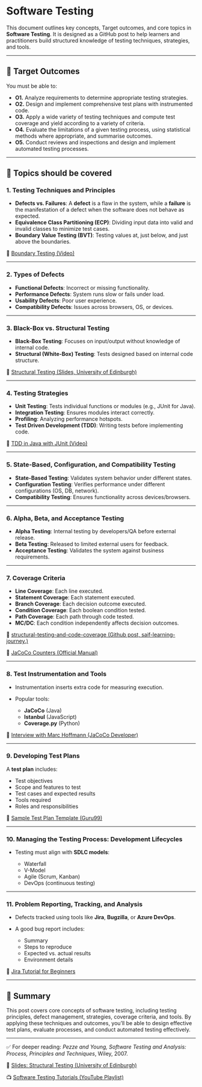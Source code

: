 # Software Testing

This document outlines key concepts, Target outcomes, and core topics in **Software Testing**. It is designed as a GitHub post to help learners and practitioners build structured knowledge of testing techniques, strategies, and tools.

---

## 🎯 Target Outcomes

You must be able to:

* **O1.** Analyze requirements to determine appropriate testing strategies.
* **O2.** Design and implement comprehensive test plans with instrumented code.
* **O3.** Apply a wide variety of testing techniques and compute test coverage and yield according to a variety of criteria.
* **O4.** Evaluate the limitations of a given testing process, using statistical methods where appropriate, and summarise outcomes.
* **O5.** Conduct reviews and inspections and design and implement automated testing processes.

---

## 📘 Topics should be covered

### 1. Testing Techniques and Principles

* **Defects vs. Failures**: A **defect** is a flaw in the system, while a **failure** is the manifestation of a defect when the software does not behave as expected.
* **Equivalence Class Partitioning (ECP)**: Dividing input data into valid and invalid classes to minimize test cases.
* **Boundary Value Testing (BVT)**: Testing values at, just below, and just above the boundaries.

🔗 [Boundary Testing (Video)](https://www.youtube.com/watch?v=3qLtVJj9rS8)

---

### 2. Types of Defects

* **Functional Defects**: Incorrect or missing functionality.
* **Performance Defects**: System runs slow or fails under load.
* **Usability Defects**: Poor user experience.
* **Compatibility Defects**: Issues across browsers, OS, or devices.

---

### 3. Black-Box vs. Structural Testing

* **Black-Box Testing**: Focuses on input/output without knowledge of internal code.
* **Structural (White-Box) Testing**: Tests designed based on internal code structure.

🔗 [Structural Testing (Slides, University of Edinburgh)](http://www.inf.ed.ac.uk/teaching/courses/st/2017-18/Ch12.pdf)

---

### 4. Testing Strategies

* **Unit Testing**: Tests individual functions or modules (e.g., JUnit for Java).
* **Integration Testing**: Ensures modules interact correctly.
* **Profiling**: Analyzing performance hotspots.
* **Test Driven Development (TDD)**: Writing tests before implementing code.

🔗 [TDD in Java with JUnit (Video)](https://www.youtube.com/watch?v=Jv2uxzhPFl4)

---

### 5. State-Based, Configuration, and Compatibility Testing

* **State-Based Testing**: Validates system behavior under different states.
* **Configuration Testing**: Verifies performance under different configurations (OS, DB, network).
* **Compatibility Testing**: Ensures functionality across devices/browsers.

---

### 6. Alpha, Beta, and Acceptance Testing

* **Alpha Testing**: Internal testing by developers/QA before external release.
* **Beta Testing**: Released to limited external users for feedback.
* **Acceptance Testing**: Validates the system against business requirements.

---

### 7. Coverage Criteria

* **Line Coverage**: Each line executed.
* **Statement Coverage**: Each statement executed.
* **Branch Coverage**: Each decision outcome executed.
* **Condition Coverage**: Each boolean condition tested.
* **Path Coverage**: Each path through code tested.
* **MC/DC**: Each condition independently affects decision outcomes.

🔗 [structural-testing-and-code-coverage (Github post, saif-learning-journey.)](https://github.com/AHM-Saiful-Islam/saif-learning-journey/blob/main/structural-testing-and-code-coverage.md)

🔗 [JaCoCo Counters (Official Manual)](https://www.jacoco.org/jacoco/trunk/doc/counters.html)

---

### 8. Test Instrumentation and Tools

* Instrumentation inserts extra code for measuring execution.
* Popular tools:

  * **JaCoCo** (Java)
  * **Istanbul** (JavaScript)
  * **Coverage.py** (Python)

🔗 [Interview with Marc Hoffmann (JaCoCo Developer)](http://www.se-radio.net/2018/05/se-radio-episode-324-marc-hoffmann-on-code-test-coverage-analysis-and-tools/)

---

### 9. Developing Test Plans

A **test plan** includes:

* Test objectives
* Scope and features to test
* Test cases and expected results
* Tools required
* Roles and responsibilities

📄 [Sample Test Plan Template (Guru99)](https://www.guru99.com/download-sample-test-plan.html)

---

### 10. Managing the Testing Process: Development Lifecycles

* Testing must align with **SDLC models**:

  * Waterfall
  * V-Model
  * Agile (Scrum, Kanban)
  * DevOps (continuous testing)

---

### 11. Problem Reporting, Tracking, and Analysis

* Defects tracked using tools like **Jira**, **Bugzilla**, or **Azure DevOps**.
* A good bug report includes:

  * Summary
  * Steps to reproduce
  * Expected vs. actual results
  * Environment details

🔗 [Jira Tutorial for Beginners](https://www.youtube.com/watch?v=oYMdA5T7eZ8)

---

## 📌 Summary

This post covers core concepts of software testing, including testing principles, defect management, strategies, coverage criteria, and tools. By applying these techniques and outcomes, you’ll be able to design effective test plans, evaluate processes, and conduct automated testing effectively.

---

✅ For deeper reading: *Pezze and Young, Software Testing and Analysis: Process, Principles and Techniques*, Wiley, 2007.

📄 [Slides: Structural Testing (University of Edinburgh)](http://www.inf.ed.ac.uk/teaching/courses/st/2017-18/Ch12.pdf)

📺 [Software Testing Tutorials (YouTube Playlist)](https://www.youtube.com/playlist?list=PL9ooVrP1hQOEx3hECzXbp3l5gIoHCtMwG)
